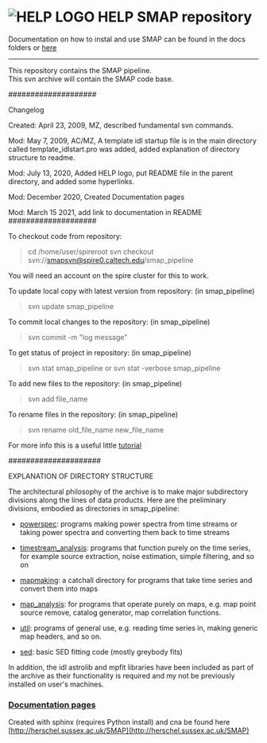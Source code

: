 # ![HELP LOGO](https://avatars1.githubusercontent.com/u/7880370?s=75&v=4) HELP SMAP repository

Documentation on how to instal and use SMAP can be found in the docs folders or [here](https://herschel.sussex.ac.uk/SMAP)

_____________________________________

This repository contains the SMAP pipeline.  
This svn archive will contain the SMAP code base.

####################

Changelog

Created: April 23, 2009, MZ, described fundamental svn commands.

Mod: May 7, 2009, AC/MZ, A template idl startup file is in the main
 directory called template_idlstart.pro was added, added explanation
 of directory structure to readme.
 
Mod: July 13, 2020, Added HELP logo, put README file in the parent directory, and added some hyperlinks. 

Mod: December 2020, Created Documentation pages

Mod: March 15 2021, add link to documentation in README
####################

To checkout code from repository:

> cd /home/user/spireroot
> svn checkout svn://smapsvn@spire0.caltech.edu/smap_pipeline

You will need an account on the spire cluster for this to work.


To update local copy with latest version from repository: 
(in smap_pipeline)
> svn update smap_pipeline


To commit local changes to the repository:
(in smap_pipeline)
> svn commit -m "log message"


To get status of project in repository:
(in smap_pipeline)
> svn stat smap_pipeline
or
> svn stat -verbose smap_pipeline


To add new files to the repository:
(in smap_pipeline)
> svn add file_name


To rename files in the repository:
(in smap_pipeline)
> svn rename old_file_name new_file_name


For more info this is a useful little [tutorial](http://artis.imag.fr/~Xavier.Decoret/resources/svn/index.html)

#####################

EXPLANATION OF DIRECTORY STRUCTURE

The architectural philosophy of the archive is to make major
subdirectory divisions along the lines of data products.  Here are the
preliminary divisions, embodied as directories in smap_pipeline:

  - [powerspec](./smap_pipeline/powerspec): programs making power spectra from time streams or taking
power spectra and converting them back to time streams

  - [timestream_analysis](./smap_pipeline/timestream_analysis): programs that function purely on the time series,
for example source extraction, noise estimation, simple filtering, and
so on

  - [mapmaking](./smap_pipeline/mapmaking): a catchall directory for programs that take time series and
convert them into maps

  - [map_analysis](./smap_pipeline/map_analysis): for programs that operate purely on maps, e.g. map point source remove, catalog generator, map correlation functions.

  - [util](./smap_pipeline/util): programs of general use, e.g. reading time series in, making
generic map headers, and so on.

  - [sed](./smap_pipeline/sed): basic SED fitting code (mostly greybody fits)

In addition, the idl astrolib and mpfit libraries have been included
as part of the archive as their functionality is required and my not
be previously installed on user's machines.


### [Documentation pages](http://herschel.sussex.ac.uk/SMAP)
Created with sphinx (requires Python install) and cna be found here [http://herschel.sussex.ac.uk/SMAP](http://herschel.sussex.ac.uk/SMAP)
